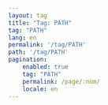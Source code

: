 ```yaml
---
layout: tag
title: "Tag: PATH"
tag: "PATH"
lang: en
permalink: '/tag/PATH'
path: '/tag/PATH'
pagination:
    enabled: true
    tag: "PATH"
    permalink: /page/:num/
    locale: en
---
```

